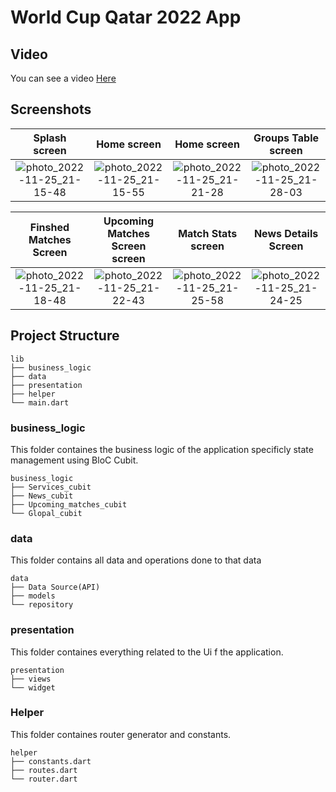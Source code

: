 # **World Cup Qatar 2022 App**

## Video

You can see a video [Here](https://drive.google.com/file/d/1gRWLMOkkXE_vd5VqA8yJ6ozuDbClK4bG/view?usp=drivesdk)

## Screenshots

  Splash screen                 |   Home screen        | Home screen | Groups Table screen 
:-------------------------:|:-------------------------:|:-------------------------:|:-------------------------:
![photo_2022-11-25_21-15-48](https://user-images.githubusercontent.com/55716560/204043947-9d542ca4-2043-429c-b376-443273020905.jpg)|![photo_2022-11-25_21-15-55](https://user-images.githubusercontent.com/55716560/204043972-cfd1ce77-6662-451f-a9e7-c95a8b5ee6c5.jpg)|![photo_2022-11-25_21-21-28](https://user-images.githubusercontent.com/55716560/204044390-a1b1b0d6-ea1c-4215-905e-8ef87622e3f5.jpg)|![photo_2022-11-25_21-28-03](https://user-images.githubusercontent.com/55716560/204045007-de43e780-3714-4aca-92f3-4643b52f5971.jpg)


Finshed Matches Screen  | Upcoming Matches Screen screen                 |   Match Stats screen        |  News Details Screen  
:-------------------------:|:-------------------------:|:-------------------------:|:-------------------------:
![photo_2022-11-25_21-18-48](https://user-images.githubusercontent.com/55716560/204044141-87281015-0d4c-4c94-81a7-4fa565bcd90b.jpg)|![photo_2022-11-25_21-22-43](https://user-images.githubusercontent.com/55716560/204044464-6813483b-1f8d-4ff7-95be-24295258aec1.jpg)|![photo_2022-11-25_21-25-58](https://user-images.githubusercontent.com/55716560/204044800-6c23da72-4750-4f5c-84e4-35effd33a96e.jpg)|![photo_2022-11-25_21-24-25](https://user-images.githubusercontent.com/55716560/204044636-e5ba1b6b-8d55-49f8-87c0-6bcb12b73ad2.jpg)


 ## Project Structure
```
lib
├── business_logic
├── data
├── presentation
├── helper
└── main.dart
```

### business_logic
This folder containes the business logic of the application specificly state management using BloC Cubit.

```
business_logic
├── Services_cubit
├── News_cubit
├── Upcoming_matches_cubit
└── Glopal_cubit
```

### data
This folder contains all data and operations done to that data
```
data
├── Data Source(API)
├── models
└── repository
```

### presentation
This folder containes everything related to the Ui f the application.
```
presentation
├── views
└── widget
```

### Helper
This folder containes router generator and constants.
```
helper 
├── constants.dart
├── routes.dart
└── router.dart
```

